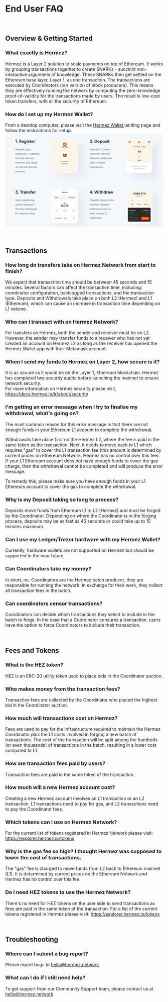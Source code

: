 # End User FAQ
&nbsp;
&nbsp;


## Overview & Getting Started 

### What exactly is Hermez?

Hermez is a Layer 2 solution to scale payments on top of Ethereum.  It works by grouping transactions together to create SNARKs - succinct non-interactive arguments of knowledge.  These SNARKs then get settled on the Ethereum base layer, Layer 1, as one transaction. The transactions are executed by Coordinators (our version of block producers).  This means they are effectively running the network by computing the zero-knowledge proof-of-validity for the transactions made by users.  The result is low-cost token transfers, with all the security of Ethereum.  


### How do I set up my Hermez Wallet? 


From a desktop computer, please visit the <a href="https://hermez.io/wallet/"> Hermez Wallet </a> landing page and follow the instructions for setup. 
![](img/how-to-tx.png)

&nbsp;
&nbsp;


## Transactions

### How long do transfers take on Hermez Network from start to finish? 

We expect that transaction time should be between 45 seconds and 15 minutes. Several factors can affect the transaction time, including: coordinator configuration, backlogged transactions, and the transaction type. Deposits and Withdrawals take place on both L2 (Hermez) and L1 (Ethereum), which can cause an increase in transaction time depending on L1 volume.  


### Who can I transact with on Hermez Network? 

For transfers on Hermez, both the sender and receiver must be on L2. However, the sender may transfer funds to a receiver who has not yet created an account on Hermez L2 as long as the receiver has opened the Hermez Wallet app with their Metamask account.  


### When I send my funds to Hermez on Layer 2, how secure is it?  

It is as secure as it would be on the Layer 1, Ethereum blockchain. Hermez has completed two security audits before launching the mainnet to ensure network security.   
For more information on Hermez security please visit, https://docs.hermez.io/#/about/security


### I'm getting an error message when I try to finalise my withdrawal, what's going on?

The most common reason for this error message is that there are not enough funds in your Ethereum L1 account to complete the withdrawal.  

Withdrawals take place first on the Hermez L2, where the fee is paid in the same token as the transaction.  Next, it needs to move back to L1 which requires "gas" to cover the L1 transaction fee (this amount is determined by current prices on Ethereum Network. Hermez has no control over this fee).  If your L1 Ethereum account does not have enough funds to cover the gas charge, then the withdrawal cannot be completed and will produce the error message.  

To remedy this, please make sure you have enough funds in your L1 Ethereum account to cover the gas to complete the withdrawal.

### Why is my Deposit taking so long to process?

Deposits move funds from Ethereum  L1 to L2 (Hermez) and must be forged by the Coordinator.  Depending on where the Coordinator is in the forging process, deposits may be as fast as 45 seconds or could take up to 15 minutes maximum. 

### Can I use my Ledger/Trezor hardware with my Hermez Wallet?

Currently, hardware wallets are not supported on Hermez but should be supported in the near future. 

### Can Coordinators take my money?

In short, no.  Coordinators are the Hermez batch producer, they are responsible for running the network. In exchange for their work, they collect all transaction fees in the batch. 

### Can coordinators censor transactions?

Coordinators can decide which transactions they select to include in the batch to forge. In the case that a Coordinator censures a transaction, users have the option to force Coordinators to include their transaction.

&nbsp;
&nbsp;


## Fees and Tokens

### What is the HEZ token? 
HEZ is an ERC-20 utility token used to place bids in the Coordinator auction.

### Who makes money from the transaction fees?

Transaction fees are collected by the Coordinator who placed the highest bid in the Coordinator auction.

### How much will transactions cost on Hermez?

Fees are used to pay for the infrastructure required to maintain the Hermez Coordinator plus the L1 costs involved in forging a new batch of transactions. The cost of the transaction will be split among the hundreds (or even thousands) of transactions in the batch, resulting in a lower cost compared to L1.

### How are transaction fees paid by users?

Transaction fees are paid in the same token of the transaction.

### How much will a new Hermez account cost?

Creating a new Hermez account involves an L1 transaction or an L2 transaction. L1 transactions need to pay for gas, and L2 transactions need to pay the Coordinator fees.

### Which tokens can I use on Hermez Network?

For the current list of tokens registered in Hermez Network please visit: https://explorer.hermez.io/tokens

### Why is the gas fee so high? I thought Hermez was supposed to lower the cost of transactions.

The "gas" fee is charged to move funds from L2 back to Ethereum mainnet (L1). It is determined by current prices on the Ethereum Network and Hermez has no control over this fee.

### Do I need HEZ tokens to use the Hermez Network?

There's no need for HEZ tokens on the user side to send transactions as fees are paid in the same token of the transaction.
For a list of the current tokens registered in Hermez please visit: https://explorer.hermez.io/tokens

&nbsp;
&nbsp;


## Troubleshooting 

### Where can I submit a bug report?

Please report bugs to hello@hermez.network 

### What can I do if I still need help?

To get support from our Community Support team, please contact us at hello@hermez.network 
